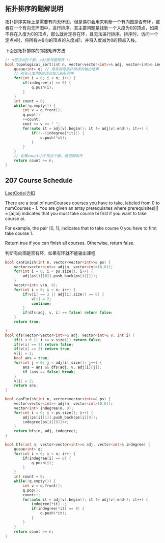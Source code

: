 拓扑排序的题解说明
---------------------
拓扑排序实际上是需要有向无环图，但是偶尔会用来判断一个有向图是否有环，或者在一个有向无环图中，进行排序。其主要问题是找到一个入度为0的顶点，如果不存在入度为0的顶点，那么就肯定存在环，且无法进行排序。排序时，访问一个定点v时，将所有v指向的顶点的入度减1，并将入度减为0的顶点入栈。

下面是拓扑排序的邻接矩阵方法
```c++
/* n是顶点的个数，adj是邻接矩阵 */
bool topological_sort(int n, vector<vector<int>>& adj, vector<int>& indegree) {
    queue<int> q; // 用来保存拓扑排序的输出结果
    // 所有入度为0的顶点加入到队列中
    for(int i = 0; i < n; i++) {
        if(indegree[i] == 0) {
            q.push(i);
        }
    }
    int count = 0;
    while(!q.empty()) {
        int v = q.front();
        q.pop();
        ++count;
        cout << v << " ";
        for(auto it = adj[v].begin(); it != adj[v].end(); it++) {
            if(!--(indegree[*it])) {
                q.push(*it);
            }
        } 
    }
    // 如果count小于顶点个数，就说明有环
    return count >= n;
}
```

207 Course Schedule
---------------------
[LeetCode](https://leetcode.com/course-schedule)/[力扣](https://leetcode-cn.com/problems/course-schedule)

There are a total of numCourses courses you have to take, labeled from 0 to numCourses - 1. You are given an array prerequisites where prerequisites[i] = [ai,bi] indicates that you must take course bi first if you want to take course ai.
 
For example, the pair [0, 1], indicates that to take course 0 you have to first take course 1. 

Return true if you can finish all courses. Otherwise, return false. 

判断有向图是否有环，如果有环就不能输出课程

```c++
bool canFinish(int n, vector<vector<int>>& ps) {
    vector<vector<int>> adj(n, vector<int>(0,0));
    for(int i = 0; i < ps.size(); i++) {
        adj[ps[i][0]].push_back(ps[i][1]); 
    }
    vecotr<int> v(n, 0);
    for(int i = 0; i < n; i++) {
        if(v[i] == 2 || adj[i].size() == 0) {
            v[i] = 2;
            continue;
        }
        if(dfs(adj, v, i) == false) return false;
    }
    return true;

}
bool dfs(vector<vector<int>>& adj, vector<int>& v, int i) {
    if(i < 0 || i >= v.size()) return false;
    if(v[i] == 1) return false;
    if(v[i] == 2) return true;
    v[i] = 1;
    bool ans = true;
    for(int j = 0; j < adj[i].size(); j++) {
        ans = ans && dfs(adj, v, adj[i][j]);
        if (ans == false) break;
    }
    v[i] = 2;
    return ans;
}
```

```c++
bool canFinish(int n, vector<vector<int>>& ps) {
    vector<vector<int>> adj(n, vector<int>(0,0));
    vector<int> indegree(n, 0); 
    for(int i = 0; i < ps.size(); i++) {
        adj[ps[i][1]].push_back(ps[i][0]);
        indegree[ps[i][0]]++;
    }
    return bfs(n, adj, indegree);
}

bool bfs(int n, vector<vector<int>>& adj, vector<int>& indegree) {
    queue<int> q;
    for(int i = 0; i < n; i++) {
        if(indegree[i] == 0) {
            q.push(i);
        }
    }
    int count = 0;
    while(!q.empty()) {
        int v = q.front();
        q.pop();
        count++;
        for(auto it = adj[v].begin(); it != adj[v].end(); it++) {
            indegree[*it]--;
            if(indegree[*it] == 0) {
                q.push(*it);
            }
        }
    }
    return count >= n;
}
```